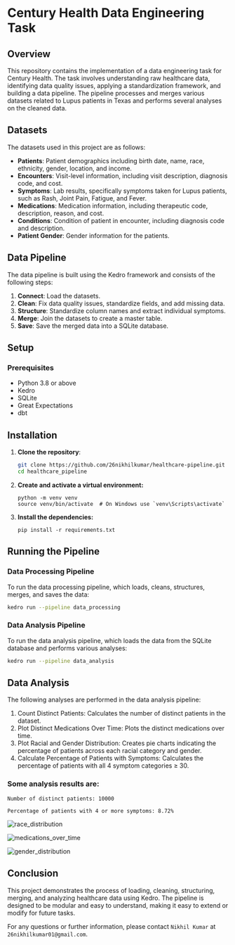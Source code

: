 # Century Health Data Engineering Task

## Overview

This repository contains the implementation of a data engineering task for Century Health. The task involves understanding raw healthcare data, identifying data quality issues, applying a standardization framework, and building a data pipeline. The pipeline processes and merges various datasets related to Lupus patients in Texas and performs several analyses on the cleaned data.


## Datasets

The datasets used in this project are as follows:

- **Patients**: Patient demographics including birth date, name, race, ethnicity, gender, location, and income.
- **Encounters**: Visit-level information, including visit description, diagnosis code, and cost.
- **Symptoms**: Lab results, specifically symptoms taken for Lupus patients, such as Rash, Joint Pain, Fatigue, and Fever.
- **Medications**: Medication information, including therapeutic code, description, reason, and cost.
- **Conditions**: Condition of patient in encounter, including diagnosis code and description.
- **Patient Gender**: Gender information for the patients.

## Data Pipeline

The data pipeline is built using the Kedro framework and consists of the following steps:

1. **Connect**: Load the datasets.
2. **Clean**: Fix data quality issues, standardize fields, and add missing data.
3. **Structure**: Standardize column names and extract individual symptoms.
4. **Merge**: Join the datasets to create a master table.
5. **Save**: Save the merged data into a SQLite database.

## Setup

### Prerequisites

- Python 3.8 or above
- Kedro
- SQLite
- Great Expectations
- dbt


## Installation

1. **Clone the repository**:

   ```sh
   git clone https://github.com/26nikhilkumar/healthcare-pipeline.git
   cd healthcare_pipeline
2. **Create and activate a virtual environment:**
    ```
    python -m venv venv
    source venv/bin/activate  # On Windows use `venv\Scripts\activate`
3. **Install the dependencies:**
    ```
    pip install -r requirements.txt
    ```

## Running the Pipeline

### Data Processing Pipeline

To run the data processing pipeline, which loads, cleans, structures, merges, and saves the data:

```sh
kedro run --pipeline data_processing
```
### Data Analysis Pipeline

To run the data analysis pipeline, which loads the data from the SQLite database and performs various analyses:
```sh
kedro run --pipeline data_analysis
```

## Data Analysis

The following analyses are performed in the data analysis pipeline:

1. Count Distinct Patients: Calculates the number of distinct patients in the dataset.
2. Plot Distinct Medications Over Time: Plots the distinct medications over time.
3. Plot Racial and Gender Distribution: Creates pie charts indicating the percentage of patients across each racial category and gender.
4. Calculate Percentage of Patients with Symptoms: Calculates the percentage of patients with all 4 symptom categories ≥ 30.

### Some analysis results are:

```Number of distinct patients: 10000```

```Percentage of patients with 4 or more symptoms: 8.72%```

![race_distribution](race_distribution.png)

![medications_over_time](medications_over_time.png)

![gender_distribution](gender_distribution.png)

## Conclusion

This project demonstrates the process of loading, cleaning, structuring, merging, and analyzing healthcare data using Kedro. The pipeline is designed to be modular and easy to understand, making it easy to extend or modify for future tasks.

For any questions or further information, please contact `Nikhil Kumar` at `26nikhilkumar01@gmail.com`.